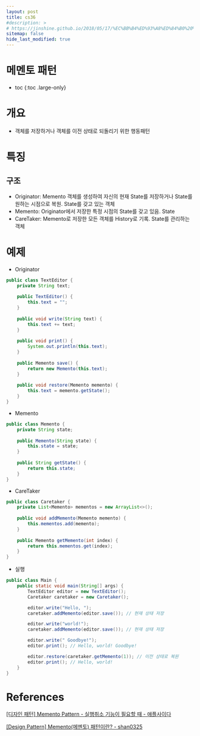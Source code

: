 ```yaml
---
layout: post
title: cs36
#description: >
# https://jinshine.github.io/2018/05/17/%EC%BB%B4%ED%93%A8%ED%84%B0%20%EA%B8%B0%EC%B4%88/%EB%A9%94%EB%AA%A8%EB%A6%AC%EA%B5%AC%EC%A1%B0/
sitemap: false
hide_last_modified: true
---
```

# 메멘토 패턴

* toc
{:toc .large-only}

# 개요

- 객체를 저장하거나 객체를 이전 상태로 되돌리기 위한 행동패턴

# 특징

## 구조

- Originator: Memento 객체를 생성하여 자신의 현재 State를 저장하거나 State를 원하는 시점으로 복원. State를 갖고 있는 객체
- Memento: Originator에서 저장한 특정 시점의 State를 갖고 있음. State
- CareTaker: Memento로 저장한 모든 객체를 History로 기록. State를 관리하는 객체

# 예제

- Originator
```JAVA
public class TextEditor {
    private String text;
    
    public TextEditor() {
        this.text = "";
    }
    
    public void write(String text) {
        this.text += text;
    }
    
    public void print() {
        System.out.println(this.text);
    }
    
    public Memento save() {
        return new Memento(this.text);
    }
    
    public void restore(Memento memento) {
        this.text = memento.getState();
    }
}
```

- Memento
```JAVA
public class Memento {
    private String state;
    
    public Memento(String state) {
        this.state = state;
    }
    
    public String getState() {
        return this.state;
    }
}
```

- CareTaker
```JAVA
public class Caretaker {
    private List<Memento> mementos = new ArrayList<>();
    
    public void addMemento(Memento memento) {
        this.mementos.add(memento);
    }
    
    public Memento getMemento(int index) {
        return this.mementos.get(index);
    }
}
```

- 실행
```JAVA
public class Main {
    public static void main(String[] args) {
        TextEditor editor = new TextEditor();
        Caretaker caretaker = new Caretaker();

        editor.write("Hello, ");
        caretaker.addMemento(editor.save()); // 현재 상태 저장

        editor.write("world!");
        caretaker.addMemento(editor.save()); // 현재 상태 저장

        editor.write(" Goodbye!");
        editor.print(); // Hello, world! Goodbye!

        editor.restore(caretaker.getMemento(1)); // 이전 상태로 복원
        editor.print(); // Hello, world!
    }
}
```

# References

[[디자인 패턴] Memento Pattern - 실행취소 기능이 필요할 때 - 애플사이다](https://applecider2020.tistory.com/33)

[[Design Pattern] Memento(메멘토) 패턴이란? - shan0325](https://shan0325.tistory.com/32)
